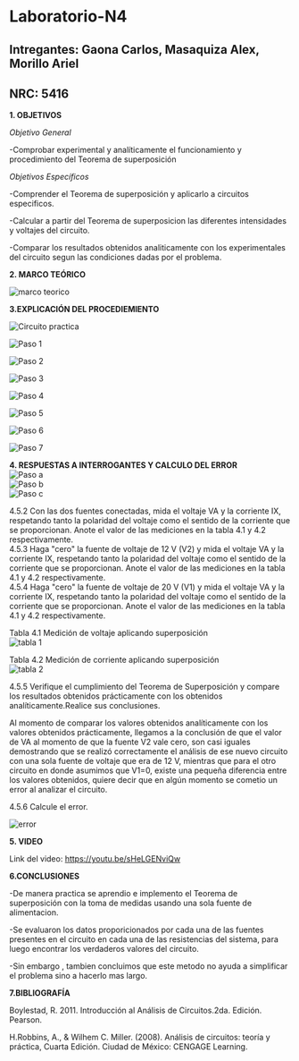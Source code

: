 # Laboratorio-N4
## Intregantes: Gaona Carlos, Masaquiza Alex, Morillo Ariel
## NRC: 5416

**1. OBJETIVOS**

_Objetivo General_


-Comprobar experimental y analíticamente el funcionamiento y procedimiento del Teorema de superposición

_Objetivos Específicos_

-Comprender el Teorema de superposición y aplicarlo a circuitos especificos.

-Calcular a partir del Teorema de superposicion las diferentes intensidades y voltajes del circuito.

-Comparar los resultados obtenidos analiticamente con los experimentales del circuito segun las condiciones dadas por el problema.

**2. MARCO TEÓRICO**

![marco teorico](https://github.com/AlexMP98/Laboratorio-N4/blob/main/Imagenes/MArco%20teorico%20LAb%204.PNG)

**3.EXPLICACIÓN DEL PROCEDIEMIENTO**

![Circuito practica](https://github.com/AlexMP98/Laboratorio-N4/blob/main/Imagenes/Circuito%20Practica.png)

![Paso 1](https://github.com/AlexMP98/Laboratorio-N4/blob/main/Imagenes/Paso%201.png)

![Paso 2](https://github.com/AlexMP98/Laboratorio-N4/blob/main/Imagenes/Paso%202.png)

![Paso 3](https://github.com/AlexMP98/Laboratorio-N4/blob/main/Imagenes/Paso%203.png)

![Paso 4](https://github.com/AlexMP98/Laboratorio-N4/blob/main/Imagenes/Paso%204.png)

![Paso 5](https://github.com/AlexMP98/Laboratorio-N4/blob/main/Imagenes/Paso%205.png)

![Paso 6](https://github.com/AlexMP98/Laboratorio-N4/blob/main/Imagenes/Paso%206.png)

![Paso 7](https://github.com/AlexMP98/Laboratorio-N4/blob/main/Imagenes/Paso%207.png)




**4. RESPUESTAS A INTERROGANTES Y CALCULO DEL ERROR**    
![Paso a](https://github.com/AlexMP98/Laboratorio-N4/blob/main/Imagenes/a.png)     
![Paso b](https://github.com/AlexMP98/Laboratorio-N4/blob/main/Imagenes/b.png)     
![Paso c](https://github.com/AlexMP98/Laboratorio-N4/blob/main/Imagenes/c.png)        

4.5.2 Con las dos fuentes conectadas, mida el voltaje VA y la corriente IX, respetando tanto la polaridad del voltaje como el sentido de la corriente que se proporcionan. Anote el valor de las mediciones en la tabla 4.1 y 4.2 respectivamente.     
4.5.3 Haga "cero" la fuente de voltaje de 12 V (V2) y mida el voltaje VA y la corriente IX, respetando tanto la polaridad del voltaje como el sentido de la corriente que se proporcionan. Anote el valor de las mediciones en la tabla 4.1 y 4.2 respectivamente.      
4.5.4 Haga "cero" la fuente de voltaje de 20 V (V1) y mida el voltaje VA y la corriente IX, respetando tanto la polaridad del voltaje como el sentido de la corriente que se proporcionan. Anote el valor de las mediciones en la tabla 4.1 y 4.2 respectivamente.      

Tabla 4.1 Medición de voltaje aplicando superposición        
![tabla 1](https://github.com/AlexMP98/Laboratorio-N4/blob/main/Imagenes/tabla1.png)         

Tabla 4.2 Medición de corriente aplicando superposición       
![tabla 2](https://github.com/AlexMP98/Laboratorio-N4/blob/main/Imagenes/tabla2.png)       

4.5.5 Verifique el cumplimiento del Teorema de Superposición y compare los resultados obtenidos prácticamente con los obtenidos analíticamente.Realice sus conclusiones.       

Al momento de comparar los valores obtenidos analíticamente con los valores obtenidos prácticamente, llegamos a la conclusión de que el valor de VA al momento de que la fuente V2 vale cero, son casi iguales demostrando que se realizó correctamente el análisis de ese nuevo circuito con una sola fuente de voltaje que era de 12 V, mientras que para el otro circuito en donde asumimos que V1=0, existe una pequeña diferencia entre los valores obtenidos, quiere decir que en algún momento se cometio un error al analizar el circuito.     

4.5.6 Calcule el error. 

![error](https://github.com/AlexMP98/Laboratorio-N4/blob/main/Imagenes/error.png)       

**5. VIDEO**   

Link del video: https://youtu.be/sHeLGENviQw    

**6.CONCLUSIONES**

-De manera practica se aprendio e implemento el Teorema de superposición con la toma de medidas usando una sola fuente de alimentacion.

-Se evaluaron los datos proporicionados  por cada una de las fuentes presentes en el circuito en cada una de las resistencias del sistema, para luego encontrar los verdaderos valores del circuito.

-Sin embargo , tambien concluimos que este metodo no ayuda a simplificar el problema sino a hacerlo mas largo.

**7.BIBLIOGRAFÍA**

Boylestad, R. 2011. Introducción al Análisis de Circuitos.2da. Edición. Pearson.

H.Robbins, A., & Wilhem C. Miller. (2008). Análisis de circuitos: teoría y práctica, Cuarta Edición. Ciudad de México: CENGAGE Learning.


